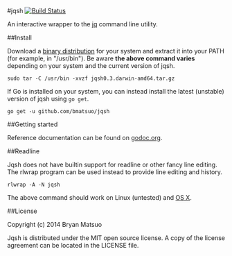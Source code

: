 #jqsh [![Build Status](https://travis-ci.org/bmatsuo/jqsh.svg?branch=master)](https://travis-ci.org/bmatsuo/jqsh)

An interactive wrapper to the [jq](http://stedolan.github.io/jq/) command line utility.

##Install

Download a [binary distribution](https://github.com/bmatsuo/jqsh/releases) for
your system  and extract it into your PATH (for example, in "/usr/bin").  Be
aware **the above command varies** depending on your system and the current
version of jqsh.

    sudo tar -C /usr/bin -xvzf jqsh0.3.darwin-amd64.tar.gz

If Go is installed on your system, you can instead install the latest
(unstable) version of jqsh using `go get`.

    go get -u github.com/bmatsuo/jqsh

##Getting started

Reference documentation can be found on
[godoc.org](http://godoc.org/github.com/bmatsuo/jqsh).

##Readline

Jqsh does not have builtin support for readline or other fancy line editing.
The rlwrap program can be used instead to provide line editing and history.

    rlwrap -A -N jqsh

The above command should work on Linux (untested) and [OS
X](https://github.com/bmatsuo/jqsh/issues/3#issuecomment-47522319).

##License

Copyright (c) 2014 Bryan Matsuo

Jqsh is distributed under the MIT open source license.  A copy of the license
agreement can be located in the LICENSE file.
